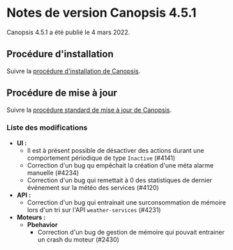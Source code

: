 # Notes de version Canopsis 4.5.1

Canopsis 4.5.1 a été publié le 4 mars 2022.

## Procédure d'installation

Suivre la [procédure d'installation de Canopsis](../guide-administration/installation/index.md).

## Procédure de mise à jour

Suivre la [procédure standard de mise à jour de Canopsis](../guide-administration/mise-a-jour/index.md).

### Liste des modifications

*  **UI :**
    * Il est à présent possible de désactiver des actions durant une comportement périodique de type `Inactive` (#4141)
    * Correction d'un bug qu empêchait la création d'une méta alarme manuelle (#4234)
    * Correction d'un bug qui remettait à 0 des statistiques de dernier événement sur la météo des services (#4120)
*  **API :**
    * Correction d'un bug qui entrainait une surconsommation de mémoire lors d'un tri sur l'API `weather-services` (#4231)
*  **Moteurs :**
    * **Pbehavior**
        * Correction d'un bug de gestion de mémoire qui pouvait entrainer un crash du moteur (#2430)
